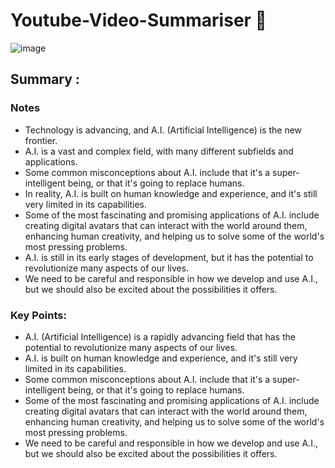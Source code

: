 # Youtube-Video-Summariser 🌟

![image](https://github.com/rajsecrets/Youtube-Video-Summariser/assets/131753845/8959f70e-706e-4cfd-8dd3-03c5d3aef418)

## Summary :

### Notes

* Technology is advancing, and A.I. (Artificial Intelligence) is the new frontier.
* A.I. is a vast and complex field, with many different subfields and applications.
* Some common misconceptions about A.I. include that it's a super-intelligent being, or that it's going to replace humans.
* In reality, A.I. is built on human knowledge and experience, and it's still very limited in its capabilities.
* Some of the most fascinating and promising applications of A.I. include creating digital avatars that can interact with the world around them, enhancing human creativity, and helping us to solve some of the world's most pressing problems.
* A.I. is still in its early stages of development, but it has the potential to revolutionize many aspects of our lives.
* We need to be careful and responsible in how we develop and use A.I., but we should also be excited about the possibilities it offers.

### Key Points:

* A.I. (Artificial Intelligence) is a rapidly advancing field that has the potential to revolutionize many aspects of our lives.
* A.I. is built on human knowledge and experience, and it's still very limited in its capabilities.
* Some common misconceptions about A.I. include that it's a super-intelligent being, or that it's going to replace humans.
* Some of the most fascinating and promising applications of A.I. include creating digital avatars that can interact with the world around them, enhancing human creativity, and helping us to solve some of the world's most pressing problems.
* We need to be careful and responsible in how we develop and use A.I., but we should also be excited about the possibilities it offers.
